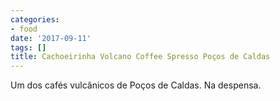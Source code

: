 ```yaml
---
categories:
- food
date: '2017-09-11'
tags: []
title: Cachoeirinha Volcano Coffee Spresso Poços de Caldas
---
```


Um dos cafés vulcânicos de Poços de Caldas. Na despensa.